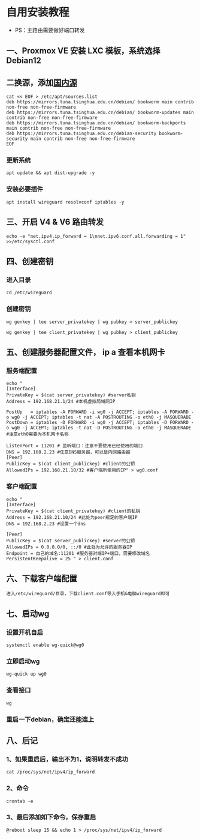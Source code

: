 # 自用安装教程
- PS：主路由需要做好端口转发

## 一、Proxmox VE 安装 LXC 模板，系统选择 Debian12

## 二换源，添加[国内源](https://mirrors.help/debian/)
```
cat << EOF > /etc/apt/sources.list
deb https://mirrors.tuna.tsinghua.edu.cn/debian/ bookworm main contrib non-free non-free-firmware
deb https://mirrors.tuna.tsinghua.edu.cn/debian/ bookworm-updates main contrib non-free non-free-firmware
deb https://mirrors.tuna.tsinghua.edu.cn/debian/ bookworm-backports main contrib non-free non-free-firmware
deb https://mirrors.tuna.tsinghua.edu.cn/debian-security bookworm-security main contrib non-free non-free-firmware
EOF
```
### 更新系统
```
apt update && apt dist-upgrade -y
```

### 安装必要插件
```
apt install wireguard resolvconf iptables -y
```

## 三、开启 V4 & V6 路由转发
```
echo -e "net.ipv4.ip_forward = 1\nnet.ipv6.conf.all.forwarding = 1" >>/etc/sysctl.conf
```

## 四、创建密钥

### 进入目录
```
cd /etc/wireguard
```
### 创建密钥
```
wg genkey | tee server_privatekey | wg pubkey > server_publickey
```
```
wg genkey | tee client_privatekey | wg pubkey > client_publickey
```
## 五、创建服务器配置文件， ip a 查看本机网卡

### 服务端配置
```
echo "
[Interface]
PrivateKey = $(cat server_privatekey) #server私钥
Address = 192.168.21.1/24 #本机虚拟局域网IP

PostUp   = iptables -A FORWARD -i wg0 -j ACCEPT; iptables -A FORWARD -o wg0 -j ACCEPT; iptables -t nat -A POSTROUTING -o eth0 -j MASQUERADE
PostDown = iptables -D FORWARD -i wg0 -j ACCEPT; iptables -D FORWARD -o wg0 -j ACCEPT; iptables -t nat -D POSTROUTING -o eth0 -j MASQUERADE
#注意eth0需要为本机网卡名称

ListenPort = 11201 # 监听端口：注意不要使用已经使用的端口
DNS = 192.168.2.23 #任意DNS服务器，可以是内网路由器
[Peer]
PublicKey = $(cat client_publickey) #client的公钥
AllowedIPs = 192.168.21.10/32 #客户端所使用的IP" > wg0.conf
```
### 客户端配置
```
echo "
[Interface]
PrivateKey = $(cat client_privatekey) #client的私钥
Address = 192.168.21.10/24 #此处为peer规定的客户端IP
DNS = 192.168.2.23 #设置一个dns

[Peer]
PublicKey = $(cat server_publickey) #server的公钥
AllowedIPs = 0.0.0.0/0, ::/0 #此处为允许的服务器IP
Endpoint = 自己的域名:11201 #服务器对端IP+端口，需要修改域名
PersistentKeepalive = 25 " > client.conf
```
## 六、下载客户端配置
~~~
进入/etc/wireguard/目录，下载client.conf导入手机&电脑wireguard即可
~~~

## 七、启动wg
### 设置开机自启
```
systemctl enable wg-quick@wg0
```
### 立即启动wg
```
wg-quick up wg0
```
### 查看接口
```
wg
```
### 重启一下debian，确定还能连上

## 八、后记
### 1、如果重启后，输出不为1，说明转发不成功
```
cat /proc/sys/net/ipv4/ip_forward
```
### 2、命令
```
crontab -e
```
### 3、最后添加如下命令，保存重启
```
@reboot sleep 15 && echo 1 > /proc/sys/net/ipv4/ip_forward
```
